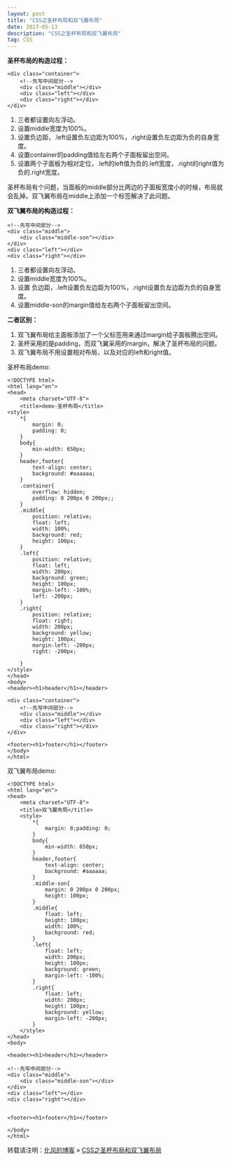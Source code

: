 ```yaml
---
layout: post
title: "CSS之圣杯布局和双飞翼布局"
date: 2017-05-13
description: "CSS之圣杯布局和双飞翼布局"
tag: CSS
---
```

﻿**圣杯布局的构造过程：**

```
<div class="container">
    <!--先写中间部分-->
    <div class="middle"></div>
    <div class="left"></div>
    <div class="right"></div>
</div>
```

 1. 三者都设置向左浮动。
 2. 设置middle宽度为100%。
 3. 设置负边距，.left设置负左边距为100%，.right设置负左边距为负的自身宽度。
 4. 设置container的padding值给左右两个子面板留出空间。
 5. 设置两个子面板为相对定位，.left的left值为负的.left宽度，.right的right值为负的.right宽度。

圣杯布局有个问题，当面板的middle部分比两边的子面板宽度小的时候，布局就会乱掉。双飞翼布局在middle上添加一个标签解决了此问题。

**双飞翼布局的构造过程：**

```
<!--先写中间部分-->
<div class="middle">
    <div class="middle-son"></div>
</div>
<div class="left"></div>
<div class="right"></div>
```

 1. 三者都设置向左浮动。
 2. 设置middle宽度为100%。
 3. 设置 负边距，.left设置负左边距为100%，.right设置负左边距为负的自身宽度。
 4. 设置middle-son的margin值给左右两个子面板留出空间。

**二者区别：**

 1. 双飞翼布局给主面板添加了一个父标签用来通过margin给子面板腾出空间。
 2.  圣杯采用的是padding，而双飞翼采用的margin，解决了圣杯布局的问题。
 3. 双飞翼布局不用设置相对布局，以及对应的left和right值。

圣杯布局demo:

```
<!DOCTYPE html>
<html lang="en">
<head>
    <meta charset="UTF-8">
    <title>demo-圣杯布局</title>
<style>
    *{
        margin: 0;
        padding: 0;
    }
    body{
        min-width: 650px;
    }
    header,footer{
        text-align: center;
        background: #aaaaaa;
    }
    .container{
        overflow: hidden;
        padding: 0 200px 0 200px;;
    }
    .middle{
        position: relative;
        float: left;
        width: 100%;
        background: red;
        height: 100px;
    }
    .left{
        position: relative;
        float: left;
        width: 200px;
        background: green;
        height: 100px;
        margin-left: -100%;
        left: -200px;
    }
    .right{
        position: relative;
        float: right;
        width: 200px;
        background: yellow;
        height: 100px;
        margin-left: -200px;
        right: -200px;

    }
</style>
</head>
<body>
<header><h1>header</h1></header>

<div class="container">
    <!--先写中间部分-->
    <div class="middle"></div>
    <div class="left"></div>
    <div class="right"></div>
</div>

<footer><h1>footer</h1></footer>
</body>
</html>
```

双飞翼布局demo:

```
<!DOCTYPE html>
<html lang="en">
<head>
    <meta charset="UTF-8">
    <title>双飞翼布局</title>
    <style>
        *{
            margin: 0;padding: 0;
        }
        body{
            min-width: 650px;
        }
        header,footer{
            text-align: center;
            background: #aaaaaa;
        }
        .middle-son{
            margin: 0 200px 0 200px;
            height: 100px;
        }
        .middle{
            float: left;
            height: 100px;
            width: 100%;
            background: red;
        }
        .left{
            float: left;
            width: 200px;
            height: 100px;
            background: green;
            margin-left: -100%;
        }
        .right{
            float: left;
            width: 200px;
            height: 100px;
            background: yellow;
            margin-left: -200px;
        }
    </style>
</head>
<body>

<header><h1>header</h1></header>

<!--先写中间部分-->
<div class="middle">
    <div class="middle-son"></div>
</div>
<div class="left"></div>
<div class="right"></div>


<footer><h1>footer</h1></footer>

</body>
</html>
```

转载请注明：[化风的博客](http://ChhXin.github.io) » [CSS之圣杯布局和双飞翼布局](/2017/05/CSS之圣杯布局和双飞翼布局/)  
